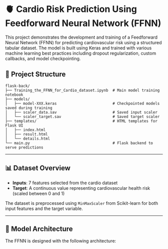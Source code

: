 # 🫀 Cardio Risk Prediction Using Feedforward Neural Network (FFNN)

This project demonstrates the development and training of a Feedforward Neural Network (FFNN) for predicting cardiovascular risk using a structured tabular dataset. The model is built using Keras and trained with various machine learning best practices including dropout regularization, custom callbacks, and model checkpointing.

## 📁 Project Structure

```
flask-back/
├── Training_the_FFNN_for_Cardio_dataset.ipynb  # Main model training notebook
├── models/
│   ├── model-XXX.keras                         # Checkpointed models saved during training
│   ├── scaler_data.sav                         # Saved input scaler
│   └── scaler_target.sav                       # Saved target scaler
├── templates/                                  # HTML templates for Flask UI
│   ├── index.html
│   ├── result.html
│   └── details.html
└── main.py                                     # Flask backend to serve predictions
```

---

## 📊 Dataset Overview

- **Inputs**: 7 features selected from the cardio dataset  
- **Target**: A continuous value representing cardiovascular health risk (scaled between 0 and 1)

The dataset is preprocessed using `MinMaxScaler` from Scikit-learn for both input features and the target variable.

---

## 🧠 Model Architecture

The FFNN is designed with the following architecture:
